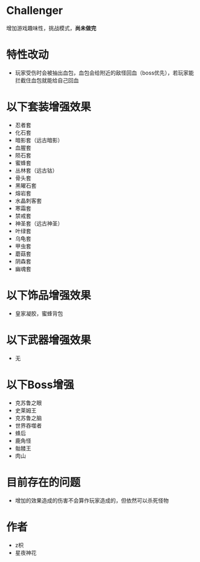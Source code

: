 # Challenger
增加游戏趣味性，挑战模式，**尚未做完**
# 特性改动
- 玩家受伤时会被抽出血包，血包会给附近的敌怪回血（boss优先），若玩家能拦截住血包就能给自己回血
# 以下套装增强效果
- 忍者套
- 化石套
- 暗影套（远古暗影）
- 血腥套
- 陨石套
- 蜜蜂套
- 丛林套（远古钴）
- 骨头套
- 黑曜石套
- 熔岩套
- 水晶刺客套
- 寒霜套
- 禁戒套
- 神圣套（远古神圣）
- 叶绿套
- 乌龟套
- 甲虫套
- 蘑菇套
- 阴森套
- 幽魂套
# 以下饰品增强效果
- 皇家凝胶，蜜蜂背包
# 以下武器增强效果
- 无
# 以下Boss增强
- 克苏鲁之眼
- 史莱姆王
- 克苏鲁之脑
- 世界吞噬者
- 蜂后
- 鹿角怪
- 骷髅王
- 肉山
# 目前存在的问题
- 增加的效果造成的伤害不会算作玩家造成的，但依然可以杀死怪物
# 作者
- z枳
- 星夜神花
